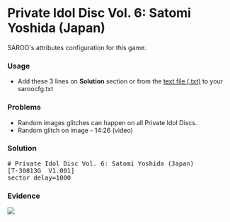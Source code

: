 # Private Idol Disc Vol. 6: Satomi Yoshida (Japan)

SAROO's attributes configuration for this game.

### Usage

- Add these 3 lines on **Solution** section or from the [text file (.txt)](./config.txt) to your saroocfg.txt

### Problems

- Random images glitches can happen on all Private Idol Discs.
- Random glitch on image - 14:26 (video)

### Solution

<pre># Private Idol Disc Vol. 6: Satomi Yoshida (Japan)
[T-30813G  V1.001]
sector_delay=1000</pre>

### Evidence

[![](https://img.youtube.com/vi/4A1DDKHuzek/0.jpg)](https://youtu.be/4A1DDKHuzek)
